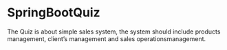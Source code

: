 # SpringBootQuiz
The Quiz is about simple sales system, the system should include products management, client’s management and sales operationsmanagement.
